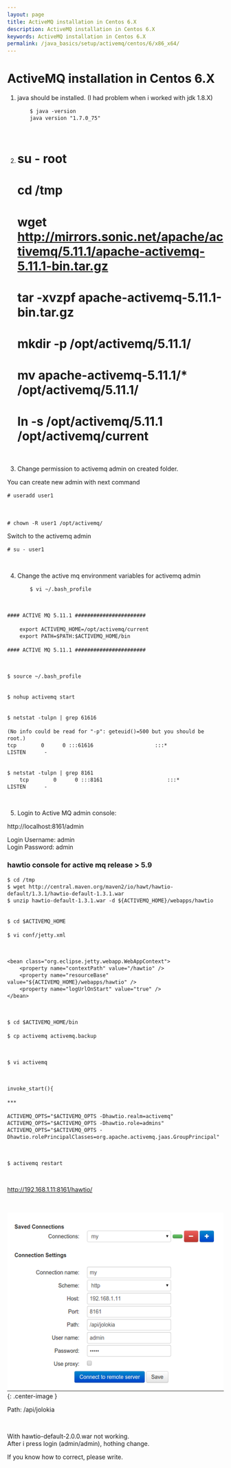 ```yaml
---
layout: page
title: ActiveMQ installation in Centos 6.X
description: ActiveMQ installation in Centos 6.X
keywords: ActiveMQ installation in Centos 6.X
permalink: /java_basics/setup/activemq/centos/6/x86_x64/
---
```


# ActiveMQ installation in Centos 6.X

1.  java should be installed. (I had problem when i worked with jdk 1.8.X)

        	$ java -version
        	java version "1.7.0_75"

<br/>

2.  # su - root

    # cd /tmp

    # wget http://mirrors.sonic.net/apache/activemq/5.11.1/apache-activemq-5.11.1-bin.tar.gz

    # tar -xvzpf apache-activemq-5.11.1-bin.tar.gz

    # mkdir -p /opt/activemq/5.11.1/

    # mv apache-activemq-5.11.1/\* /opt/activemq/5.11.1/

    # ln -s /opt/activemq/5.11.1 /opt/activemq/current

<br/>

3. Change permission to activemq admin on created folder.

You can create new admin with next command

    # useradd user1



    # chown -R user1 /opt/activemq/

Switch to the activemq admin

    # su - user1

<br/>

4.  Change the active mq environment variables for activemq admin

        	$ vi ~/.bash_profile

<br/>

    #### ACTIVE MQ 5.11.1 #######################

    	export ACTIVEMQ_HOME=/opt/activemq/current
    	export PATH=$PATH:$ACTIVEMQ_HOME/bin

    #### ACTIVE MQ 5.11.1 #######################

<br/>

    $ source ~/.bash_profile


    $ nohup activemq start


    $ netstat -tulpn | grep 61616

    (No info could be read for "-p": geteuid()=500 but you should be root.)
    tcp        0      0 :::61616                    :::*                        LISTEN      -


    $ netstat -tulpn | grep 8161
        tcp        0      0 :::8161                     :::*                        LISTEN      -

<br/>

5. Login to Active MQ admin console:

http://localhost:8161/admin

Login Username: admin  
Login Password: admin

### hawtio console for active mq release > 5.9

    $ cd /tmp
    $ wget http://central.maven.org/maven2/io/hawt/hawtio-default/1.3.1/hawtio-default-1.3.1.war
    $ unzip hawtio-default-1.3.1.war -d ${ACTIVEMQ_HOME}/webapps/hawtio


    $ cd $ACTIVEMQ_HOME

    $ vi conf/jetty.xml

<br/>

    <bean class="org.eclipse.jetty.webapp.WebAppContext">
        <property name="contextPath" value="/hawtio" />
        <property name="resourceBase" value="${ACTIVEMQ_HOME}/webapps/hawtio" />
        <property name="logUrlOnStart" value="true" />
    </bean>

<br/>

    $ cd $ACTIVEMQ_HOME/bin

    $ cp activemq activemq.backup

<br/>

    $ vi activemq

<br/>

    invoke_start(){

    ***

    ACTIVEMQ_OPTS="$ACTIVEMQ_OPTS -Dhawtio.realm=activemq"
    ACTIVEMQ_OPTS="$ACTIVEMQ_OPTS -Dhawtio.role=admins"
    ACTIVEMQ_OPTS="$ACTIVEMQ_OPTS -Dhawtio.rolePrincipalClasses=org.apache.activemq.jaas.GroupPrincipal"

<br/>

    $ activemq restart

<br/>

http://192.168.1.11:8161/hawtio/

<br/>

![hawtio](/img/activemq/hawtio-1.3.png 'hawtio'){: .center-image }

Path: /api/jolokia

<br/>

With hawtio-default-2.0.0.war not working.  
After i press login (admin/admin), hothing change.

If you know how to correct, please write.

<!--

<bean class="org.eclipse.jetty.webapp.WebAppContext">
    <property name="contextPath" value="/hawtio" />
    <property name="war" value="${ACTIVEMQ_HOME}/webapps/hawtio-default-1.3.1.war" />
    <property name="logUrlOnStart" value="true" />
</bean>


http://sensatic.net/activemq/activemq-and-hawtio.html
http://stackoverflow.com/questions/26674726/how-to-configure-the-activemq-5-10-0-hawtio-interface

-->
